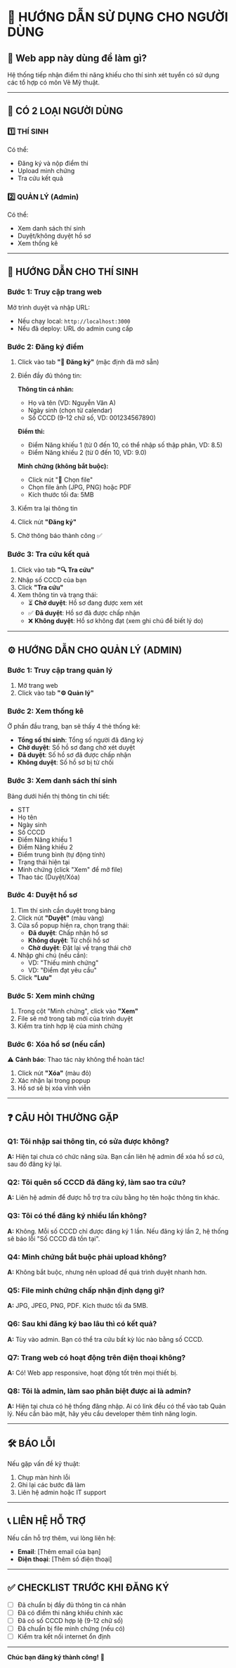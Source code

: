 # 📱 HƯỚNG DẪN SỬ DỤNG CHO NGƯỜI DÙNG

## 🎯 Web app này dùng để làm gì?

Hệ thống tiếp nhận điểm thi năng khiếu cho thí sinh xét tuyển có sử dụng các tổ hợp có môn Vẽ Mỹ thuật.

---

## 👥 CÓ 2 LOẠI NGƯỜI DÙNG

### 1️⃣ THÍ SINH
Có thể:
- Đăng ký và nộp điểm thi
- Upload minh chứng
- Tra cứu kết quả

### 2️⃣ QUẢN LÝ (Admin)
Có thể:
- Xem danh sách thí sinh
- Duyệt/không duyệt hồ sơ
- Xem thống kê

---

## 📝 HƯỚNG DẪN CHO THÍ SINH

### Bước 1: Truy cập trang web

Mở trình duyệt và nhập URL:
- Nếu chạy local: `http://localhost:3000`
- Nếu đã deploy: URL do admin cung cấp

### Bước 2: Đăng ký điểm

1. Click vào tab **"📝 Đăng ký"** (mặc định đã mở sẵn)
2. Điền đầy đủ thông tin:

   **Thông tin cá nhân:**
   - Họ và tên (VD: Nguyễn Văn A)
   - Ngày sinh (chọn từ calendar)
   - Số CCCD (9-12 chữ số, VD: 001234567890)

   **Điểm thi:**
   - Điểm Năng khiếu 1 (từ 0 đến 10, có thể nhập số thập phân, VD: 8.5)
   - Điểm Năng khiếu 2 (từ 0 đến 10, VD: 9.0)

   **Minh chứng (không bắt buộc):**
   - Click nút "📎 Chọn file"
   - Chọn file ảnh (JPG, PNG) hoặc PDF
   - Kích thước tối đa: 5MB

3. Kiểm tra lại thông tin
4. Click nút **"Đăng ký"**
5. Chờ thông báo thành công ✅

### Bước 3: Tra cứu kết quả

1. Click vào tab **"🔍 Tra cứu"**
2. Nhập số CCCD của bạn
3. Click **"Tra cứu"**
4. Xem thông tin và trạng thái:
   - ⏳ **Chờ duyệt**: Hồ sơ đang được xem xét
   - ✅ **Đã duyệt**: Hồ sơ đã được chấp nhận
   - ❌ **Không duyệt**: Hồ sơ không đạt (xem ghi chú để biết lý do)

---

## ⚙️ HƯỚNG DẪN CHO QUẢN LÝ (ADMIN)

### Bước 1: Truy cập trang quản lý

1. Mở trang web
2. Click vào tab **"⚙️ Quản lý"**

### Bước 2: Xem thống kê

Ở phần đầu trang, bạn sẽ thấy 4 thẻ thống kê:
- **Tổng số thí sinh**: Tổng số người đã đăng ký
- **Chờ duyệt**: Số hồ sơ đang chờ xét duyệt
- **Đã duyệt**: Số hồ sơ đã được chấp nhận
- **Không duyệt**: Số hồ sơ bị từ chối

### Bước 3: Xem danh sách thí sinh

Bảng dưới hiển thị thông tin chi tiết:
- STT
- Họ tên
- Ngày sinh
- Số CCCD
- Điểm Năng khiếu 1
- Điểm Năng khiếu 2
- Điểm trung bình (tự động tính)
- Trạng thái hiện tại
- Minh chứng (click "Xem" để mở file)
- Thao tác (Duyệt/Xóa)

### Bước 4: Duyệt hồ sơ

1. Tìm thí sinh cần duyệt trong bảng
2. Click nút **"Duyệt"** (màu vàng)
3. Cửa sổ popup hiện ra, chọn trạng thái:
   - **Đã duyệt**: Chấp nhận hồ sơ
   - **Không duyệt**: Từ chối hồ sơ
   - **Chờ duyệt**: Đặt lại về trạng thái chờ
4. Nhập ghi chú (nếu cần):
   - VD: "Thiếu minh chứng"
   - VD: "Điểm đạt yêu cầu"
5. Click **"Lưu"**

### Bước 5: Xem minh chứng

1. Trong cột "Minh chứng", click vào **"Xem"**
2. File sẽ mở trong tab mới của trình duyệt
3. Kiểm tra tính hợp lệ của minh chứng

### Bước 6: Xóa hồ sơ (nếu cần)

⚠️ **Cảnh báo**: Thao tác này không thể hoàn tác!

1. Click nút **"Xóa"** (màu đỏ)
2. Xác nhận lại trong popup
3. Hồ sơ sẽ bị xóa vĩnh viễn

---

## ❓ CÂU HỎI THƯỜNG GẶP

### Q1: Tôi nhập sai thông tin, có sửa được không?

**A:** Hiện tại chưa có chức năng sửa. Bạn cần liên hệ admin để xóa hồ sơ cũ, sau đó đăng ký lại.

### Q2: Tôi quên số CCCD đã đăng ký, làm sao tra cứu?

**A:** Liên hệ admin để được hỗ trợ tra cứu bằng họ tên hoặc thông tin khác.

### Q3: Tôi có thể đăng ký nhiều lần không?

**A:** Không. Mỗi số CCCD chỉ được đăng ký 1 lần. Nếu đăng ký lần 2, hệ thống sẽ báo lỗi "Số CCCD đã tồn tại".

### Q4: Minh chứng bắt buộc phải upload không?

**A:** Không bắt buộc, nhưng nên upload để quá trình duyệt nhanh hơn.

### Q5: File minh chứng chấp nhận định dạng gì?

**A:** JPG, JPEG, PNG, PDF. Kích thước tối đa 5MB.

### Q6: Sau khi đăng ký bao lâu thì có kết quả?

**A:** Tùy vào admin. Bạn có thể tra cứu bất kỳ lúc nào bằng số CCCD.

### Q7: Trang web có hoạt động trên điện thoại không?

**A:** Có! Web app responsive, hoạt động tốt trên mọi thiết bị.

### Q8: Tôi là admin, làm sao phân biệt được ai là admin?

**A:** Hiện tại chưa có hệ thống đăng nhập. Ai có link đều có thể vào tab Quản lý. Nếu cần bảo mật, hãy yêu cầu developer thêm tính năng login.

---

## 🛠️ BÁO LỖI

Nếu gặp vấn đề kỹ thuật:
1. Chụp màn hình lỗi
2. Ghi lại các bước đã làm
3. Liên hệ admin hoặc IT support

---

## 📞 LIÊN HỆ HỖ TRỢ

Nếu cần hỗ trợ thêm, vui lòng liên hệ:
- **Email**: [Thêm email của bạn]
- **Điện thoại**: [Thêm số điện thoại]

---

## ✅ CHECKLIST TRƯỚC KHI ĐĂNG KÝ

- [ ] Đã chuẩn bị đầy đủ thông tin cá nhân
- [ ] Đã có điểm thi năng khiếu chính xác
- [ ] Đã có số CCCD hợp lệ (9-12 chữ số)
- [ ] Đã chuẩn bị file minh chứng (nếu có)
- [ ] Kiểm tra kết nối internet ổn định

---

**Chúc bạn đăng ký thành công!** 🎉
